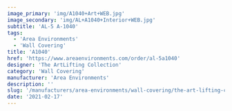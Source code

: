 ```yaml
---
image_primary: 'img/A1040+Art+WEB.jpg'
image_secondary: 'img/AL+A1040+Interior+WEB.jpg'
subtitle: 'AL-5 A-1040'
tags:
  - 'Area Environments'
  - 'Wall Covering'
title: 'A1040'
href: 'https://www.areaenvironments.com/order/al-5a1040'
designer: 'The ArtLifting Collection'
category: 'Wall Covering'
manufacturer: 'Area Environments'
description: ''
slug: '/manufacturers/area-environments/wall-covering/the-art-lifting-collection-a-1040'
date: '2021-02-17'
---
```

